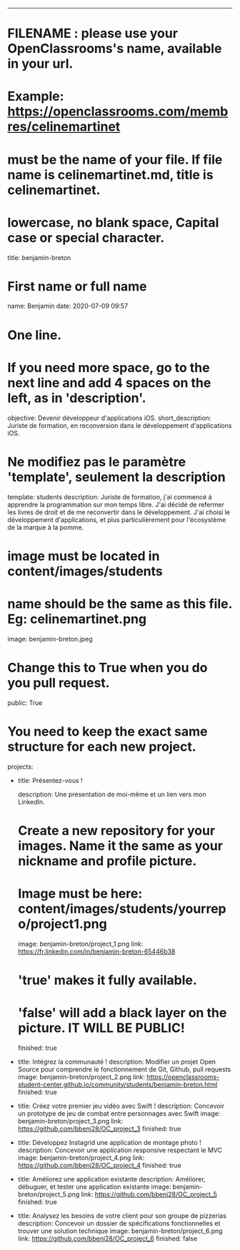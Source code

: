 ---

# FILENAME : please use your OpenClassrooms's name, available in your url.
# Example: https://openclassrooms.com/membres/celinemartinet
# must be the name of your file. If file name is celinemartinet.md, title is celinemartinet.
# lowercase, no blank space, Capital case or special character.
title: benjamin-breton

# First name or full name
name: Benjamin
date: 2020-07-09 09:57

# One line.
# If you need more space, go to the next line and add 4 spaces on the left, as in 'description'.
objective: Devenir développeur d'applications iOS.
short_description: Juriste de formation, en reconversion dans le développement d'applications iOS.

# Ne modifiez pas le paramètre 'template', seulement la description
template: students
description:
    Juriste de formation, j'ai commencé à apprendre la programmation sur mon temps libre. 
    J'ai décidé de refermer les livres de droit et de me reconvertir dans le développement.
    J'ai choisi le développement d'applications, et plus particulièrement 
    pour l'écosystème de la marque à la pomme.



# image must be located in content/images/students
# name should be the same as this file. Eg: celinemartinet.png
image: benjamin-breton.jpeg

# Change this to True when you do you pull request.
public: True

# You need to keep the exact same structure for each new project.
projects:
  - title: Présentez-vous !

    description: Une présentation de moi-même et un lien vers mon LinkedIn.
    # Create a new repository for your images. Name it the same as your nickname and profile picture.
    # Image must be here: content/images/students/yourrepo/project1.png
    image: benjamin-breton/project_1.png
    link: https://fr.linkedin.com/in/benjamin-breton-65446b38
    # 'true' makes it fully available.
    # 'false' will add a black layer on the picture. IT WILL BE PUBLIC!
    finished: true
  - title: Intégrez la communauté !
    description: Modifier un projet Open Source pour comprendre le fonctionnement de Git, Github, pull requests
    image: benjamin-breton/project_2.png
    link: https://openclassrooms-student-center.github.io/community/students/benjamin-breton.html
    finished: true
  - title: Créez votre premier jeu vidéo avec Swift !
    description: Concevoir un prototype de jeu de combat entre personnages avec Swift
    image: benjamin-breton/project_3.png
    link: https://github.com/bbenj28/OC_project_3
    finished: true
  - title: Développez Instagrid une application de montage photo !
    description: Concevoir une application responsive respectant le MVC
    image: benjamin-breton/project_4.png
    link: https://github.com/bbenj28/OC_project_4
    finished: true
  - title: Améliorez une application existante
    description: Améliorer, débuguer, et tester une application existante
    image: benjamin-breton/project_5.png
    link: https://github.com/bbenj28/OC_project_5
    finished: true
  - title: Analysez les besoins de votre client pour son groupe de pizzerias
    description: Concevoir un dossier de spécifications fonctionnelles et trouver une solution technique
    image: benjamin-breton/project_6.png
    link: https://github.com/bbenj28/OC_project_6
    finished: false
